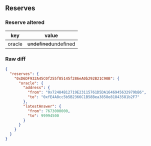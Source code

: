 ## Reserves

### Reserve altered

| key | value |
| --- | --- |
| oracle | ~~undefined~~undefined |


### Raw diff

```json
{
  "reserves": {
    "0xD6DF932A45C0f255f85145f286eA0b292B21C90B": {
      "oracle": {
        "address": {
          "from": "0x72484B12719E23115761D5DA1646945632979bB6",
          "to": "0xfE4A8cc5b5B2366C1B58Bea3858e81843581b2F7"
        },
        "latestAnswer": {
          "from": 7673000000,
          "to": 99994500
        }
      }
    }
  }
}
```